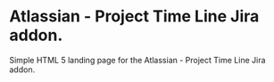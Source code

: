 # Atlassian - Project Time Line Jira addon.

 Simple HTML 5 landing page for the Atlassian - Project Time Line Jira addon.